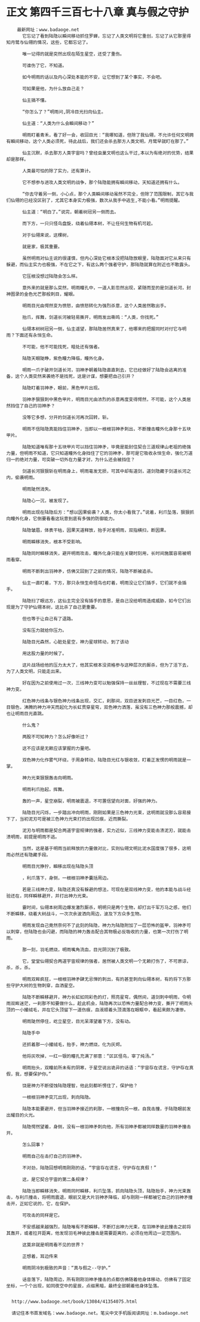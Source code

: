# 正文 第四千三百七十八章 真与假之守护
        最新网址：www.badaoge.net
          它忘记了看到陆隐以瞬间移动抓住罗蝉，忘记了人类文明将它重创，忘记了从它那里得知月鹭与仙翎的情况，这些，它都忘记了。
      
          唯一记得的就是突然出现在陌生星空，还受了重伤。
      
          可谁伤了它，不知道。
      
          如今明雨的话以及内心深处本能的不安，让它想到了某个事实，不会吧。
      
          可如果是他，为什么放自己走？
      
          仙主搞不懂。
      
          “你怎么了？”明雨问,阴冷目光扫向仙主。
      
          仙主道：“人类为什么会瞬间移动？”
      
          明雨盯着青禾，看了好一会，收回目光：“我哪知道，但除了我仙翎，不允许任何文明拥有瞬间移动，这个人类必须死，待此战后，我们还会杀去那方人类文明，月鹭早就盯在那了。”
      
          仙主沉默，杀去那方人类宇宙吗？曾经虫巢文明也这么干过,本以为有绝对的优势，结果却是那样。
      
          人类最可怕的除了实力，还有算计。
      
          它不想参与进攻人类文明的战争，那个陆隐能拥有瞬间移动，天知道还拥有什么。
      
          “你去守着另一侧，小心点，那个人类瞬间移动虽然不完全，但除了范围限制，其它与我们仙翎的已经没区别了，尤其它本身实力极强，数次从我手中逃生,不能小看。”明雨提醒。
      
          仙主道：“明白了。”说完，朝着树冠另一侧而去。
      
          而下方，一只只怪鸟盘旋，绕着仙翎本树，不让任何生物有机可趁。
      
          对于仙翎来说，这棵树，
      
          就是家，极其重要。
      
          虽然明雨对仙主说的很谨慎，但内心深处它根本没把陆隐放眼里，陆隐面对它从来只有躲避，而仙主实力也极强，不在它之下，有这么两个强者守护，那陆隐就算在附近也不敢露头。
      
          它压根没想过陆隐会怎么样。
      
          意外来的就是那么突然，明雨瞳孔中，一道人影忽然出现，紧随而至的是剑道长河，封神图录的金色光芒那般刺目，耀眼。
      
          明雨目光由愕然变为愤怒，由愤怒转化为强烈杀意，这个人类居然敢出手。
      
          抬爪，挥舞，剑道长河被轻易撕开，明雨发出嘶鸣：“人类，你找死。”
      
          仙翎本树树冠另一侧，仙主遥望，那陆隐居然真来了，他哪来的把握同时对付它与明雨？下面还有永恒生命。
      
          不可能，他不可能找死，暗处还有强者。
      
          陆隐天眼陡睁，紫色瞳力降临，瞳外化身。
      
          明雨一爪子破开剑道长河，羽神矛朝着陆隐直直刺去，它已经做好了陆隐会逃离的准备，这个人类突然来袭绝不是找死，这是计谋，想要把自己引开？
      
          陆隐盯着羽神矛，眼前，黑色甲片出现。
      
          羽神矛狠狠刺中黑色甲片，明雨目光由浓烈的杀意再度变得愕然，不可能，这个人类居然挡住了自己的羽神矛？
      
          没等它多想，分开的剑道长河再次回转，斩。
      
          明雨不信陆隐真能挡住羽神矛，当即以一根根羽神矛刺出，不断撞击瞳外化身那十五块甲片。
      
          陆隐知道唯有那十五块甲片可以挡住羽神矛，毕竟是能封住契合三道规律山老祖的绝强力量，但明雨不知道，它只知道瞳外化身挡住了它的羽神矛，那可是它吸收永恒生命，强化万道归一的绝对力量，可突破一切外在力量才对，为什么还会被挡住？
      
          剑道长河狠狠斩在明雨身上，明雨毫发无损，可其中却有道剑，道剑隐藏于剑道长河之内，偷袭明雨。
      
          明雨陡然消失。
      
          陆隐心一沉，被发现了。
      
          明雨出现在陆隐后方：“想以因果偷袭？人类，你太小看我了。”说着，利爪坠落，狠狠抓向瞳外化身，它倒要看看这玩意到底有多强的防御能力。
      
          陆隐皱眉，体表干枯，因果天道释放，抬手对准明雨，双指横扫，断因果。
      
          明雨瞬移消失，根本不受影响。
      
          陆隐同时瞬移消失，避开明雨攻击，瞳外化身只能在关键时刻用，长时间施展容易被明雨看穿。
      
          明雨不断刺出羽神矛，仿佛又回到了之前的情况，陆隐不断被追杀。
      
          仙主一直盯着，下方，那只永恒生命怪鸟也盯着，明雨没让它们插手，它们就不会插手。
      
          陆隐扫了眼远方，这仙主完全没有插手的意思，是自己没给明雨造成威胁，如今它们出现是为了守护仙翎本树，这比杀了自己更重要。
      
          但也等于让自己有了退路。
      
          没有压力就给你压力。
      
          陆隐目光森然，心脏处星空，神力星球转动，到了该动
      
          用这股力量的时候了。
      
          这片战场给他的压力太大了，他其实根本没资格参与这种层次的厮杀，但为了活下去，为了人类文明，只能走出来。
      
          好在因为之前使用过一次，三线神力变可以勉强保持一丝丝理智，不过现在不需要三线神力变。
      
          红色神力线条与银色神力线条出现，交汇，刹那间，双目迸发刺目光芒，一目红色，一目银色，沸腾的神力冲天而起化为长虹贯穿星穹，双色神力洒落，虽没有三色神力那般震撼，却也让明雨目光直跳。
      
          什么鬼？
      
          两股不可知神力？怎么好像听过？
      
          这不应该是无赖应该掌握的力量吧。
      
          双色神力化作雾气环绕，于周身转动，陆隐目光红与银收敛，盯着正发愣的明雨就是一掌。
      
          神力光束狠狠轰击向明雨。
      
          明雨利爪抬起，挥舞。
      
          轰的一声，星空崩裂，明雨被震退，不可置信望向对面，好强的神力。
      
          陆隐目光闪烁，一步踏出冲向明雨，刚刚如果是三色神力光束，这明雨就没那么容易接下了，当初泥刃可是被三色神力光束打的出现凹痕，近而撕裂。
      
          泥刃与明雨都是契合两道宇宙规律的强者，实力近似，三线神力变能击溃泥刃，就能击溃明雨，前提是明雨不逃。
      
          当然，这是基于明雨当前释放的力量做对比，实则仙翎文明比泥水国度强了很多，这明雨必然还有隐藏手段。
      
          明雨目光狰狞，瞬移出现在陆隐头顶
      
          ，利爪落下，身侧，一根根羽神矛囊括周边。
      
          若是三线神力变，陆隐还真没有躲避的想法，可现在是双线神力变，他的本能与战斗经验还在，同样瞬移避开，并打出神力光束。
      
          霎时间，仙翎本树周边爆发激烈厮杀，明明只是两个生物，却打出千军万马之感，他们不断瞬移，绕着大树战斗，一次次余波洒向周边，波及下方众多生物。
      
          明雨发现自己竟然奈何不了此刻的陆隐，神力为陆隐附加了一层恐怖的盔甲，羽神矛可以刺穿，但陆隐也会闪避，而陆隐的神力轰击配合其物极必反吸收的力量，也第一次打伤了明雨。
      
          那一刻，羽毛燃烧，明雨嘴角流血，目光阴沉到了极致。
      
          它，堂堂仙翎契合两道宇宙规律的强者，居然被人类文明一个无赖打伤了，不可原谅，杀，杀，杀。
      
          明雨双眸疯狂，一根根羽神矛肆无忌惮的刺出，有的甚至刺向仙翎本树，有的将下方那些守护大树的生物刺穿，血洒星空。
      
          陆隐不断瞬移避开，神力长虹如同彩色的灯，照亮星穹，偶然间，道剑刺中明雨，令明雨双眸迷茫，一刹那不知要做什么，趁此机会，陆隐再次以恐怖力量配合神力变，撕开了明雨头顶的一小撮绒毛，并在它头顶留下一道伤痕，血液顺着头顶滴落在眼眶中，看起来颇为凄惨。
      
          明雨陡然停住，屹立星空，目光呆滞望着下方，没有动。
      
          陆隐手中
      
          还抓着那一小撮绒毛，抬手，神力燃烧，化为灰烬。
      
          他将灰吹掉，一红一银的瞳孔充满了邪意：“区区怪鸟，宰了炖汤。”
      
          明雨抬头，双瞳前所未有的阴寒，于星空说出诡异的话语：“宇宙存在谎言，守护存在真假，我，想要保护你。”
      
          饶是神力不断侵蚀陆隐理智，他此刻都听愣住了，保护他？
      
          一根根羽神矛突兀出现，刺向陆隐。
      
          陆隐本能要避开，但当羽神矛接近的刹那，一根撞向另一根，自我击撞，于陆隐眼前发出耀目的火光。
      
          陆隐愕然望着，身侧，没有一根羽神矛刺向他，所有羽神矛都被同样数量的羽神矛撞击开。
      
          怎么回事？
      
          明雨自己在击打自己的羽神矛。
      
          不对劲，陆隐回想明雨刚刚的话，“宇宙存在谎言，守护存在真假！”
      
          这，是它契合宇宙的第二条规律？
      
          陆隐当即瞬移消失，明雨同时瞬移，利爪坠落，抓向陆隐头顶，陆隐抬手，神力光束轰击，与利爪撞击，将明雨震退，眼前又是大片羽神矛降临，却与刚刚一样都被它自己的羽神矛撞击开，正如它说的，它，在保护。
      
          可攻击的同样是它。
      
          不安感越来越强烈，陆隐唯有不断瞬移，不断打出神力光束，在羽神矛彼此撞击之前将其轰开，或者拉开距离，他发现羽毛神彼此撞击是需要距离的，必须在他周边一定范围内。
      
          这莫非就是明雨看不见的世界？
      
          正想着，耳边传来
      
          明雨阴冷到极致的声音：“真与假之--守护。”
      
          话音落下，陆隐周边，所有刚刚羽神矛撞击的点都仿佛随着他身体移动，仿佛有了固定坐标，一个个出现，如同夜空中的星辰，点缀黑暗，最终全部朝着他身体坠落。
      
      
      http://www.badaoge.net/book/13084/41354075.html
      
      请记住本书首发域名：www.badaoge.net。笔尖中文手机版阅读网址：m.badaoge.net
